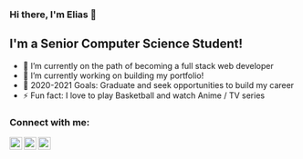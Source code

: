 ### Hi there, I'm Elias 👋

## I'm a Senior Computer Science Student!
- 🌱 I’m currently on the path of becoming a full stack web developer
- 🔭 I’m currently working on building my portfolio!
- 🥅 2020-2021 Goals: Graduate and seek opportunities to build my career
- ⚡ Fun fact: I love to play Basketball and watch Anime / TV series

### Connect with me:


[<img align="left" alt="EliasAfara | LinkedIn" width="22px" src="https://cdn.jsdelivr.net/npm/simple-icons@v3/icons/linkedin.svg" />][linkedin]
[<img align="left" alt="EliasAfara | Instagram" width="22px" src="https://cdn.jsdelivr.net/npm/simple-icons@v3/icons/instagram.svg" />][instagram]
[<img align="left" alt="EliasAfara | Typeracer" width="22px" src="https://img.icons8.com/material/48/000000/user-typing-using-typewriter.png"/>][typeracer]

[instagram]: https://www.instagram.com/eliasafara/
[linkedin]: https://www.linkedin.com/in/eliasafara/
[typeracer]: https://data.typeracer.com/pit/profile?user=eliasafara
